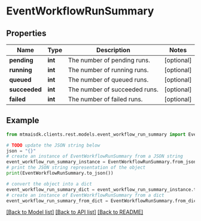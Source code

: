 # EventWorkflowRunSummary


## Properties

Name | Type | Description | Notes
------------ | ------------- | ------------- | -------------
**pending** | **int** | The number of pending runs. | [optional] 
**running** | **int** | The number of running runs. | [optional] 
**queued** | **int** | The number of queued runs. | [optional] 
**succeeded** | **int** | The number of succeeded runs. | [optional] 
**failed** | **int** | The number of failed runs. | [optional] 

## Example

```python
from mtmaisdk.clients.rest.models.event_workflow_run_summary import EventWorkflowRunSummary

# TODO update the JSON string below
json = "{}"
# create an instance of EventWorkflowRunSummary from a JSON string
event_workflow_run_summary_instance = EventWorkflowRunSummary.from_json(json)
# print the JSON string representation of the object
print(EventWorkflowRunSummary.to_json())

# convert the object into a dict
event_workflow_run_summary_dict = event_workflow_run_summary_instance.to_dict()
# create an instance of EventWorkflowRunSummary from a dict
event_workflow_run_summary_from_dict = EventWorkflowRunSummary.from_dict(event_workflow_run_summary_dict)
```
[[Back to Model list]](../README.md#documentation-for-models) [[Back to API list]](../README.md#documentation-for-api-endpoints) [[Back to README]](../README.md)


